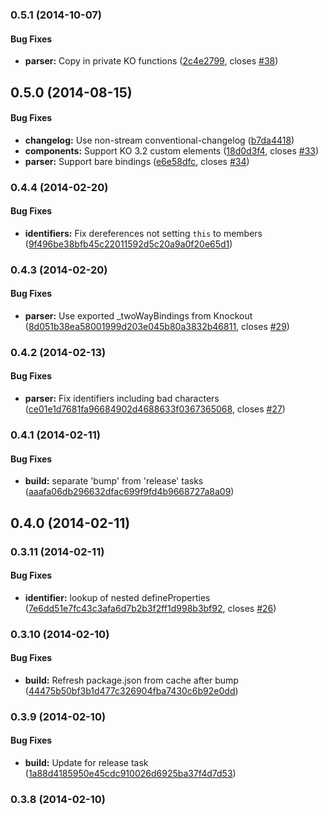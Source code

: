 ### 0.5.1 (2014-10-07)


#### Bug Fixes

* **parser:** Copy in private KO functions ([2c4e2799](https://github.com/brianmhunt/knockout-secure-binding/commit/2c4e279994c38a930741cadec4e981b37717fa82), closes [#38](https://github.com/brianmhunt/knockout-secure-binding/issues/38))


## 0.5.0 (2014-08-15)


#### Bug Fixes

* **changelog:** Use non-stream conventional-changelog ([b7da4418](https://github.com/brianmhunt/knockout-secure-binding/commit/b7da44185e781418dceeaf1e74599483b115d84c))
* **components:** Support KO 3.2 custom elements ([18d0d3f4](https://github.com/brianmhunt/knockout-secure-binding/commit/18d0d3f49dbce9f2746d9bfea6ce6f092937cb9c), closes [#33](https://github.com/brianmhunt/knockout-secure-binding/issues/33))
* **parser:** Support bare bindings ([e6e58dfc](https://github.com/brianmhunt/knockout-secure-binding/commit/e6e58dfcd450507e45373beb4ee01c037f88792f), closes [#34](https://github.com/brianmhunt/knockout-secure-binding/issues/34))

<a name="0.4.4"></a>
### 0.4.4 (2014-02-20)


#### Bug Fixes

* **identifiers:** Fix dereferences not setting `this` to members ([9f496be38bfb45c22011592d5c20a9a0f20e65d1](git://github.com/brianmhunt/knockout-secure-binding.git/commit/9f496be38bfb45c22011592d5c20a9a0f20e65d1))


<a name="0.4.3"></a>
### 0.4.3 (2014-02-20)


#### Bug Fixes

* **parser:** Use exported _twoWayBindings from Knockout ([8d051b38ea58001999d203e045b80a3832b46811](git://github.com/brianmhunt/knockout-secure-binding.git/commit/8d051b38ea58001999d203e045b80a3832b46811), closes [#29](git://github.com/brianmhunt/knockout-secure-binding.git/issues/29))


<a name="0.4.2"></a>
### 0.4.2 (2014-02-13)


#### Bug Fixes

* **parser:** Fix identifiers including bad characters ([ce01e1d7681fa96684902d4688633f0367365068](git://github.com/brianmhunt/knockout-secure-binding.git/commit/ce01e1d7681fa96684902d4688633f0367365068), closes [#27](git://github.com/brianmhunt/knockout-secure-binding.git/issues/27))


<a name="0.4.1"></a>
### 0.4.1 (2014-02-11)


#### Bug Fixes

* **build:** separate 'bump' from 'release' tasks ([aaafa06db296632dfac699f9fd4b9668727a8a09](git://github.com/brianmhunt/knockout-secure-binding.git/commit/aaafa06db296632dfac699f9fd4b9668727a8a09))


<a name="0.4.0"></a>
## 0.4.0 (2014-02-11)


<a name="0.3.11"></a>
### 0.3.11 (2014-02-11)


#### Bug Fixes

* **identifier:** lookup of nested defineProperties ([7e6dd51e7fc43c3afa6d7b2b3f2ff1d998b3bf92](git://github.com/brianmhunt/knockout-secure-binding.git/commit/7e6dd51e7fc43c3afa6d7b2b3f2ff1d998b3bf92), closes [#26](git://github.com/brianmhunt/knockout-secure-binding.git/issues/26))


<a name="0.3.10"></a>
### 0.3.10 (2014-02-10)


#### Bug Fixes

* **build:** Refresh package.json from cache after bump ([44475b50bf3b1d477c326904fba7430c6b92e0dd](git://github.com/brianmhunt/knockout-secure-binding.git/commit/44475b50bf3b1d477c326904fba7430c6b92e0dd))


<a name="0.3.9"></a>
### 0.3.9 (2014-02-10)


#### Bug Fixes

* **build:** Update for release task ([1a88d4185950e45cdc910026d6925ba37f4d7d53](git://github.com/brianmhunt/knockout-secure-binding.git/commit/1a88d4185950e45cdc910026d6925ba37f4d7d53))


<a name="0.3.8"></a>
### 0.3.8 (2014-02-10)
